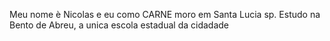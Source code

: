 Meu nome è Nicolas e eu como CARNE moro em Santa Lucia sp. Estudo na Bento de Abreu, a unica escola estadual da cidadade 
